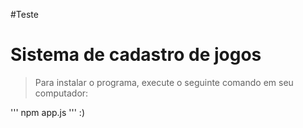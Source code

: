 #Teste

<h1>Sistema de cadastro de jogos</h1>

> Para instalar o programa, execute o seguinte comando em seu computador: 

'''
npm app.js
'''
:)